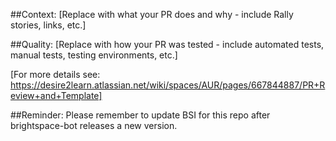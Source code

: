 ##Context: [Replace with what your PR does and why - include Rally stories, links, etc.]

##Quality: [Replace with how your PR was tested - include automated tests, manual tests, testing environments, etc.]

[For more details see: https://desire2learn.atlassian.net/wiki/spaces/AUR/pages/667844887/PR+Review+and+Template]

##Reminder: Please remember to update BSI for this repo after brightspace-bot releases a new version.